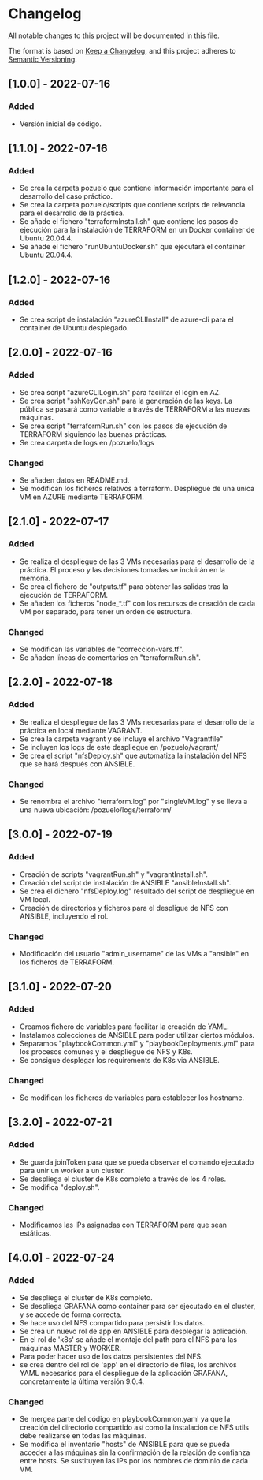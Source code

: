 # Changelog
All notable changes to this project will be documented in this file.

The format is based on [Keep a Changelog](https://keepachangelog.com/en/1.0.0/),
and this project adheres to [Semantic Versioning](https://semver.org/spec/v2.0.0.html).

## [1.0.0] - 2022-07-16
### Added
- Versión inicial de código.

## [1.1.0] - 2022-07-16
### Added
- Se crea la carpeta pozuelo que contiene información importante para el desarrollo del caso práctico.
- Se crea la carpeta pozuelo/scripts que contiene scripts de relevancia para el desarrollo de la práctica.
- Se añade el fichero "terraformInstall.sh" que contiene los pasos de ejecución para la instalación de TERRAFORM en un Docker container de Ubuntu 20.04.4.
- Se añade el fichero "runUbuntuDocker.sh" que ejecutará el container Ubuntu 20.04.4.

## [1.2.0] - 2022-07-16
### Added
- Se crea script de instalación "azureCLIInstall" de azure-cli para el container de Ubuntu desplegado.

## [2.0.0] - 2022-07-16
### Added
- Se crea script "azureCLILogin.sh" para facilitar el login en AZ.
- Se crea script "sshKeyGen.sh" para la generación de las keys. La pública se pasará como variable a través de TERRAFORM a las nuevas máquinas.
- Se crea script "terraformRun.sh" con los pasos de ejecución de TERRAFORM siguiendo las buenas prácticas.
- Se crea carpeta de logs en /pozuelo/logs

### Changed
- Se añaden datos en README.md.
- Se modifican los ficheros relativos a terraform. Despliegue de una única VM en AZURE mediante TERRAFORM.

## [2.1.0] - 2022-07-17
### Added
- Se realiza el despliegue de las 3 VMs necesarias para el desarrollo de la práctica. El proceso y las decisiones tomadas se incluirán en la memoria.
- Se crea el fichero de "outputs.tf" para obtener las salidas tras la ejecución de TERRAFORM.
- Se añaden los ficheros "node_*.tf" con los recursos de creación de cada VM por separado, para tener un orden de estructura.

### Changed
- Se modifican las variables de "correccion-vars.tf".
- Se añaden líneas de comentarios en "terraformRun.sh".

## [2.2.0] - 2022-07-18
### Added
- Se realiza el despliegue de las 3 VMs necesarias para el desarrollo de la práctica en local mediante VAGRANT.
- Se crea la carpeta vagrant y se incluye el archivo "Vagrantfile"
- Se incluyen los logs de este despliegue en /pozuelo/vagrant/
- Se crea el script "nfsDeploy.sh" que automatiza la instalación del NFS que se hará después con ANSIBLE.

### Changed
- Se renombra el archivo "terraform.log" por "singleVM.log" y se lleva a una nueva ubicación: /pozuelo/logs/terraform/

## [3.0.0] - 2022-07-19
### Added
- Creación de scripts "vagrantRun.sh" y "vagrantInstall.sh".
- Creación del script de instalación de ANSIBLE "ansibleInstall.sh".
- Se crea el dichero "nfsDeploy.log" resultado del script de despliegue en VM local.
- Creación de directorios y ficheros para el despligue de NFS con ANSIBLE, incluyendo el rol.

### Changed
- Modificación del usuario "admin_username" de las VMs a "ansible" en los ficheros de TERRAFORM.

## [3.1.0] - 2022-07-20
### Added
- Creamos fichero de variables para facilitar la creación de YAML.
- Instalamos colecciones de ANSIBLE para poder utilizar ciertos módulos.
- Separamos "playbookCommon.yml" y "playbookDeployments.yml" para los procesos comunes y el despliegue de NFS y K8s.
- Se consigue desplegar los requirements de K8s via ANSIBLE.

### Changed
- Se modifican los ficheros de variables para establecer los hostname.

## [3.2.0] - 2022-07-21
### Added
- Se guarda joinToken para que se pueda observar el comando ejecutado para unir un worker a un cluster.
- Se despliega el cluster de K8s completo a través de los 4 roles.
- Se modifica "deploy.sh".

### Changed
- Modificamos las IPs asignadas con TERRAFORM para que sean estáticas.

## [4.0.0] - 2022-07-24
### Added
- Se despliega el cluster de K8s completo.
- Se despliega GRAFANA como container para ser ejecutado en el cluster, y se accede de forma correcta.
- Se hace uso del NFS compartido para persistir los datos.
- Se crea un nuevo rol de app en ANSIBLE para desplegar la aplicación.
- En el rol de 'k8s' se añade el montaje del path para el NFS para las máquinas MASTER y WORKER.
- Para poder hacer uso de los datos persistentes del NFS.
- se crea dentro del rol de 'app' en el directorio de files, los archivos YAML necesarios para el despliegue de la aplicación GRAFANA, concretamente la última versión 9.0.4.

### Changed
- Se mergea parte del código en playbookCommon.yaml ya que la creación del directorio compartido así como la instalación de NFS utils debe realizarse en todas las máquinas.
- Se modifica el inventario "hosts" de ANSIBLE para que se pueda acceder a las máquinas sin la confirmación de la relación de confianza entre hosts. Se sustituyen las IPs por los nombres de dominio de cada VM.